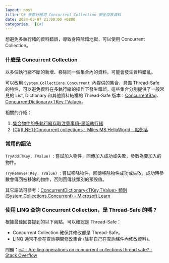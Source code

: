 ```yaml
---
layout: post
title: C# 多執行緒用 Concurrent Collection 安全存放資料
date: 2024-05-07 21:00:00 +0800
categories:  [C#]
--- 
```


想避免多執行緒的資料錯誤，導致身陷除錯地獄，可以使用 Concurrent Collection。

### 什麼是 Concurrent Collection

以多個執行緒不斷的新增、移除同一個集合內的資料，可能會發生資料錯亂。

可以改用 `System.Collections.Concurrent`  內提供的集合，具備 Thread-Safe 的特性，可以避免資料在多執行緒的操作下發生錯誤。這些集合分別提供了一般常見的 List, Dictionary 和其他資料結構的 Thread-Safe 版本：[ConcurrentBag<T>](https://learn.microsoft.com/zh-tw/dotnet/api/system.collections.concurrent.concurrentbag-1?view=net-8.0)、[ConcurrentDictionary<TKey,TValue>](https://learn.microsoft.com/zh-tw/dotnet/api/system.collections.concurrent.concurrentdictionary-2?view=net-8.0)。

相關的介紹：

1. [集合物件的多執行緒存取注意事項-黑暗執行緒](https://blog.darkthread.net/blog/concurrentdictionary/)
2. [\[C#\]\[.NET\]Concurrent collections - Miles MS.HelloWorld - 點部落](https://dotblogs.com.tw/mileslin/2016/03/13/150234)


### 常用的語法

`TryAdd(TKey, TValue)`  : 嘗試加入物件，回傳加入成功或失敗，參數為要加入的物件。

`TryRemove(TKey, TValue)`  : 嘗試移除物件，回傳移除物件成功或失敗，成功時參數會傳回被移除的物件，否則回傳該類別的預設值。

其它語法可參考：[ConcurrentDictionary<TKey,TValue> 類別 (System.Collections.Concurrent) - Microsoft Learn](https://learn.microsoft.com/zh-tw/dotnet/api/system.collections.concurrent.concurrentdictionary-2?view=net-8.0 )

### 使用 LINQ 查詢 Concurrent Collection，是 Thread-Safe 的嗎 ?

根據最佳回答提到的以下兩點，可以確認是 Thread-Safe：

- Concurrent Collection 確保其修改都是 Thread-Safe。
- LINQ 通常不會在查詢期間修改集合 (除非自己在查詢條件內修改資料)。

問題：[c# - Are linq operations on concurrent collections thread safe? - Stack Overflow](https://stackoverflow.com/questions/27569747/are-linq-operations-on-concurrent-collections-thread-safe)
